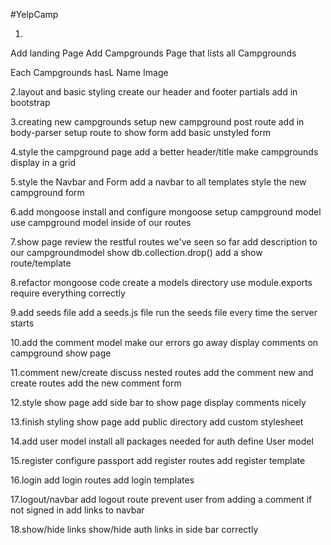 #YelpCamp


1.
Add landing Page
Add Campgrounds Page that lists all Campgrounds

Each Campgrounds hasL
Name
Image 


2.layout and basic styling
create our header and footer partials
add in bootstrap

3.creating new campgrounds
setup new campground post route
add in body-parser
setup route to show form
add basic unstyled form

4.style the campground page
add a better header/title
make campgrounds display in a grid

5.style the Navbar and Form
add a navbar to all templates style the new campground form

6.add mongoose
install and configure mongoose
setup campground model
use campground model inside of our routes

7.show page
review the restful routes we've seen so far
add description to our campgroundmodel
show db.collection.drop()
add a show route/template

8.refactor mongoose code
create a models directory
use module.exports
require everything correctly

9.add seeds file
add a seeds.js file
run the seeds file every time the server starts

10.add the comment model
make our errors go away
display comments on campground show page

11.comment new/create
discuss nested routes
add the comment new and create routes
add the new comment form

12.style show page
add side bar to show page
display comments nicely

13.finish styling show page
add public directory
add custom stylesheet

14.add user model
install all packages needed for auth
define User model

15.register
configure passport
add register routes
add register template

16.login
add login routes
add login templates

17.logout/navbar
add logout route
prevent user from adding a comment if not signed in
add links to navbar

18.show/hide links
show/hide auth links in side bar correctly
